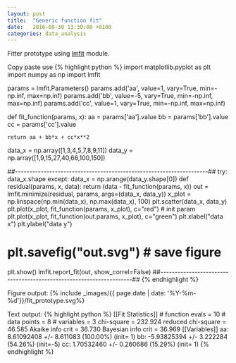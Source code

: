 ```yaml
---
layout: post
title:  "Generic function fit"
date:   2016-09-30 13:30:00 +0100
categories: data_analysis
---
```


Fitter prototype using [lmfit](https://lmfit.github.io/lmfit-py/ "https://lmfit.github.io/lmfit-py/") module.

Copy paste use
{% highlight python %}
import matplotlib.pyplot as plt
import numpy as np
import lmfit

params = lmfit.Parameters()
params.add('aa', value=1, vary=True, min=-np.inf, max=np.inf)
params.add('bb', value=-5, vary=True, min=-np.inf, max=np.inf)
params.add('cc', value=1, vary=True, min=-np.inf, max=np.inf)

def fit_function(params, x):
    aa = params['aa'].value
    bb = params['bb'].value
    cc = params['cc'].value
    
    return aa + bb*x + cc*x**2

data_x = np.array([1,3,4,5,7,8,9,11])
data_y = np.array([1,9,15,27,40,66,100,150])

##--------------------------------------------------------------------##
try: data_x.shape
except: data_x = np.arange(data_y.shape[0])
def residual(params, x, data): return (data - fit_function(params, x))
out = lmfit.minimize(residual, params, args=(data_x, data_y))
x_plot = np.linspace(np.min(data_x), np.max(data_x), 100)
plt.scatter(data_x, data_y)
plt.plot(x_plot, fit_function(params, x_plot), c="red") # init param
plt.plot(x_plot, fit_function(out.params, x_plot), c="green")
plt.xlabel("data x")
plt.ylabel("data y")
# plt.savefig("out.svg") # save figure
plt.show()
lmfit.report_fit(out, show_correl=False)
##--------------------------------------------------------------------##
{% endhighlight %}

Figure output:
{% include _images/{{ page.date | date: '%Y-%m-%d'}}/fit_prototype.svg%}

Text output:
{% highlight python %}
[[Fit Statistics]]
    # function evals   = 10
    # data points      = 8
    # variables        = 3
    chi-square         = 232.924
    reduced chi-square = 46.585
    Akaike info crit   = 36.730
    Bayesian info crit = 36.969
[[Variables]]
    aa:   8.61092408 +/- 8.611083 (100.00%) (init= 1)
    bb:  -5.93825394 +/- 3.222284 (54.26%) (init=-5)
    cc:   1.70532460 +/- 0.260686 (15.29%) (init= 1)
{% endhighlight %}

